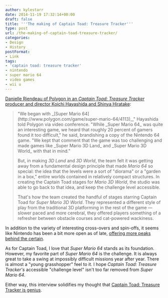```yaml
---
author: kylestarr
date: 2014-11-19 17:32:14+00:00
draft: false
title: '''The making of Captain Toad: Treasure Tracker'''
type: post
url: /the-making-of-captain-toad-treasure-tracker/
categories:
- Design
- History
postFormat:
- Link
tags:
- 'captain toad: treasure tracker'
- nintendo
- super mario 64
- video games
- wii u
---
```


[Danielle Riendeau of Polygon in an _Captain Toad: Treasure Tracker_ producer and director Koichi Hayashida and Shinya Hiratake](http://www.polygon.com/2014/11/17/7232863/captain-toad-treasure-tracker-super-mario-nintendo):


<blockquote>"We began with _[Super Mario 64](http://www.polygon.com/game/super-mario-64/4113)_," Hayashida told Polygon via video conference. "While _Super Mario 64_ was quite an interesting game, we heard that roughly 20 percent of gamers found it too difficult," he said, brandishing a copy of the Nintendo 64 game. "We kept that comment that the game was too challenging and made games like _Super Mario 3D Land_ and _Super Mario 3D World_ with that in mind."

But, in making _3D Land_ and _3D World_, the team felt it was getting away from a fundamental design principle that made _Mario 64_ so special: the idea that the levels were a sort of "diorama" or a "garden in a box," entire worlds contained in relatively compact structures. In creating the Captain Toad stages for _Mario 3D World_, the studio was able to go back to that idea, and keep the challenge level accessible.

That's how the team created the handful of stages starring Captain Toad for _Super Mario 3D World_. They represented a different style of play from the traditional 3D platforming in the rest of the game — slower paced and more cerebral, they offered players something of a refresher between obstacle courses and cat-powered wackiness.</blockquote>


In addition to the variety of interesting cross-overs and spin-offs, it seems like Nintendo has been a bit more open as of late, [offering more peaks](http://www.nintendolife.com/news/2014/09/interview_eiji_aonuma_and_yosuke_hayashi_on_hyrule_warriors_and_shigeru_miyamotos_definitive_role) [behind the certain](http://www.ign.com/articles/2014/11/18/5-things-we-learned-about-mario-kart-8s-dlc).

As for Captain Toad, I love that _Super Mario 64_ stands as its foundation. However, my favorite part of _Super Mario 64_ is the challenge. It is always great to take a swing at impossibly difficult missions year after year. There is almost a "young grasshopper" feel to it. I hope _Captain Toad: Treasure Tracker's_ accessible "challenge level" isn't too far removed from _Super Mario 64_.

Either way, this interview solidifies my thought that [Captain Toad: Treasure Tracker is genius](https://www.zerocounts.net/2014/10/11/captain-toad-is-genius/).

